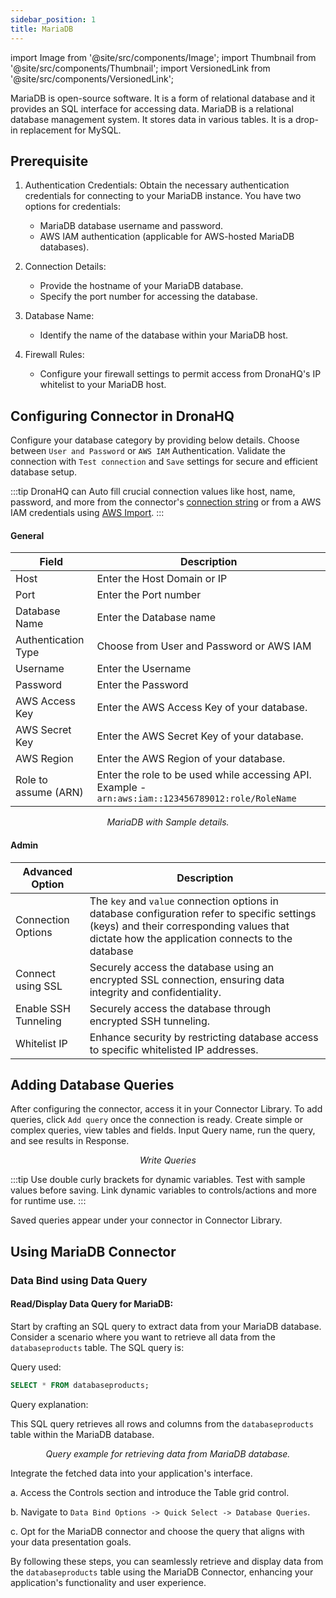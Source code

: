 ```yaml
---
sidebar_position: 1
title: MariaDB
---
```


import Image from '@site/src/components/Image'; import Thumbnail from '@site/src/components/Thumbnail'; import
VersionedLink from '@site/src/components/VersionedLink';

MariaDB is open-source software. It is a form of relational database and it provides an SQL interface for accessing
data. MariaDB is a relational database management system. It stores data in various tables. It is a drop-in replacement
for MySQL.

## Prerequisite

1. Authentication Credentials: Obtain the necessary authentication credentials for connecting to your MariaDB instance.
   You have two options for credentials:

   - MariaDB database username and password.
   - AWS IAM authentication (applicable for AWS-hosted MariaDB databases).

2. Connection Details:

   - Provide the hostname of your MariaDB database.
   - Specify the port number for accessing the database.

3. Database Name:

   - Identify the name of the database within your MariaDB host.

4. Firewall Rules:
   - Configure your firewall settings to permit access from DronaHQ's IP whitelist to your MariaDB host.

## Configuring Connector in DronaHQ

Configure your database category by providing below details. Choose between `User and Password` or `AWS IAM`
Authentication. Validate the connection with `Test connection` and `Save` settings for secure and efficient database
setup.

:::tip 
DronaHQ can Auto fill crucial connection values like host, name, password, and more from the connector's
[connection string](https://mariadb.com/kb/en/connecting-to-mariadb/) or from a AWS IAM credentials using
[AWS Import](/datasource-concepts/aws-import). 
:::

#### General

| Field                | Description                                                                                        |
| -------------------- | -------------------------------------------------------------------------------------------------- |
| Host                 | Enter the Host Domain or IP                                                                        |
| Port                 | Enter the Port number                                                                              |
| Database Name        | Enter the Database name                                                                            |
| Authentication Type  | Choose from User and Password or AWS IAM                                                           |
| Username             | Enter the Username                                                                                 |
| Password             | Enter the Password                                                                                 |
| AWS Access Key       | Enter the AWS Access Key of your database.                                                         |
| AWS Secret Key       | Enter the AWS Secret Key of your database.                                                         |
| AWS Region           | Enter the AWS Region of your database.                                                             |
| Role to assume (ARN) | Enter the role to be used while accessing API. Example - `arn:aws:iam::123456789012:role/RoleName` |

<figure>
  <Thumbnail src="/img/reference/connectors/mariadb/details.png" alt="MariaDB with Sample details." />
  <figcaption align = "center"><i>MariaDB with Sample details.</i></figcaption>
</figure>

#### Admin

| Advanced Option                                                                                    | Description                                                                                                                                                                                   |
| -------------------------------------------------------------------------------------------------- | --------------------------------------------------------------------------------------------------------------------------------------------------------------------------------------------- |
| Connection Options                                                                                 | The `key` and `value` connection options in database configuration refer to specific settings (keys) and their corresponding values that dictate how the application connects to the database |
| <VersionedLink to = "/datasource-concepts/ssl-configurations/"> Connect using SSL </VersionedLink> | Securely access the database using an encrypted SSL connection, ensuring data integrity and confidentiality.                                                                                  |
| <VersionedLink to = "/datasource-concepts/ssh-tunneling/"> Enable SSH Tunneling </VersionedLink>   | Securely access the database through encrypted SSH tunneling.                                                                                                                                 |
| <VersionedLink to = "/datasource-concepts/whitelisting-dronahq-ip/"> Whitelist IP </VersionedLink> | Enhance security by restricting database access to specific whitelisted IP addresses.                                                                                                         |

## Adding Database Queries

After configuring the connector, access it in your Connector Library. To add queries, click `Add query` once the
connection is ready. Create simple or complex queries, view tables and fields. Input Query name, run the query, and see
results in Response.

<figure>
  <Thumbnail src="/img/reference/connectors/mariadb/data-query.png" alt="Write Queries" />
  <figcaption align = "center"><i>Write Queries</i></figcaption>
</figure>

:::tip 
Use double curly brackets for dynamic variables. Test with sample values before saving. Link dynamic variables to
controls/actions and more for runtime use. 
:::

Saved queries appear under your connector in Connector Library.

## Using MariaDB Connector

### Data Bind using Data Query

#### Read/Display Data Query for MariaDB:

Start by crafting an SQL query to extract data from your MariaDB database. Consider a scenario where you want to
retrieve all data from the `databaseproducts` table. The SQL query is:

Query used:

```sql
SELECT * FROM databaseproducts;
```

Query explanation:

This SQL query retrieves all rows and columns from the `databaseproducts` table within the MariaDB database.

<figure>
  <Thumbnail src="/img/reference/connectors/mariadb/queryexample.png" alt="Query example for retrieving data from MariaDB database." />
  <figcaption align = "center"><i>Query example for retrieving data from MariaDB database.</i></figcaption>
</figure>

Integrate the fetched data into your application's interface.

a. Access the Controls section and introduce the Table grid control.

b. Navigate to `Data Bind Options -> Quick Select -> Database Queries`.

c. Opt for the MariaDB connector and choose the query that aligns with your data presentation goals.

By following these steps, you can seamlessly retrieve and display data from the `databaseproducts` table using the
MariaDB Connector, enhancing your application's functionality and user experience.
